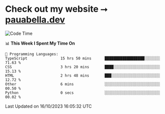 # Check out my website ⭢ [pauabella.dev](https://pauabella.dev)

<!--START_SECTION:waka-->
![Code Time](http://img.shields.io/badge/Code%20Time-2%2C564%20hrs%2038%20mins-blue)

📊 **This Week I Spent My Time On** 

```text
💬 Programming Languages: 
TypeScript               15 hrs 50 mins      ██████████████████░░░░░░░   71.63 % 
CSS                      3 hrs 20 mins       ████░░░░░░░░░░░░░░░░░░░░░   15.13 % 
HTML                     2 hrs 48 mins       ███░░░░░░░░░░░░░░░░░░░░░░   12.72 % 
Other                    6 mins              ░░░░░░░░░░░░░░░░░░░░░░░░░   00.50 % 
Python                   0 secs              ░░░░░░░░░░░░░░░░░░░░░░░░░   00.02 % 
```


 Last Updated on 16/10/2023 16:05:32 UTC
<!--END_SECTION:waka-->
